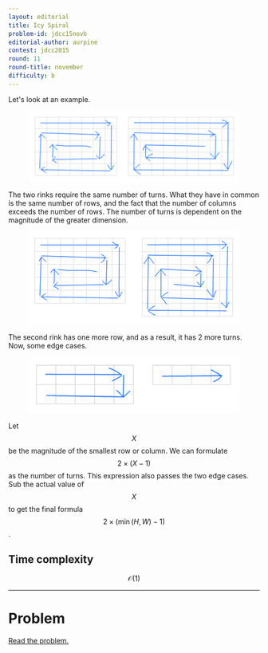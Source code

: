 ```yaml
---
layout: editorial
title: Icy Spiral
problem-id: jdcc15novb
editorial-author: aurpine
contest: jdcc2015
round: 11
round-title: november
difficulty: b
---
```


Let's look at an example.

<figure>
	<img src="/assets/cpt/editorials/jdcc15novb1.png">
</figure>

The two rinks require the same number of turns. What they have in common is the same number of rows, and the fact that the number of columns exceeds the number of rows. The number of turns is dependent on the magnitude of the greater dimension.

<figure>
	<img src="/assets/cpt/editorials/jdcc15novb2.png">
</figure>

The second rink has one more row, and as a result, it has 2 more turns. Now, some edge cases.

<figure>
	<img src="/assets/cpt/editorials/jdcc15novb3.png">
</figure>

Let $$X$$ be the magnitude of the smallest row or column. We can formulate $$2 \times (X - 1)$$ as the number of turns. This expression also passes the two edge cases. Sub the actual value of $$X$$ to get the final formula $$2 \times (\min(H, W) - 1)$$.

## Time complexity
$$\mathcal{O}(1)$$

---

# Problem
[Read the problem.](/cpt-problems/jdcc/2015/november/b)

